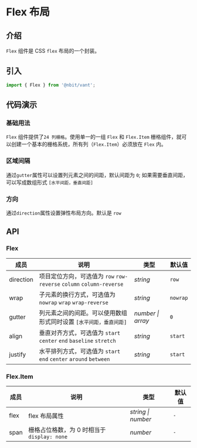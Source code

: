 # Flex 布局

## 介绍

`Flex` 组件是 CSS `flex` 布局的一个封装。

## 引入

```js
import { Flex } from '@nbit/vant';
```

## 代码演示

### 基础用法

`Flex` 组件提供了`24 列栅格`。使用单一的一组 `Flex` 和 `Flex.Item` 栅格组件，就可以创建一个基本的栅格系统，所有列（`Flex.Item`）必须放在 `Flex` 内。

<code title="基础用法" src="./demo/base.tsx"></code>

### 区域间隔

通过`gutter`属性可以设置列元素之间的间距，默认间距为 `0`; 如果需要垂直间距，可以写成数组形式 `[水平间距，垂直间距]`

<code title="区域间隔" src="./demo/gutter.tsx"></code>

### 方向

通过`direction`属性设置弹性布局方向。默认是 `row`

<code title="方向" src="./demo/direction.tsx"></code>

## API

### Flex

| 成员 | 说明 | 类型 | 默认值 |
| --- | --- | --- | --- |
| direction | 项目定位方向，可选值为 `row` `row-reverse` `column` `column-reverse` | _string_ | `row` |
| wrap | 子元素的换行方式，可选值为 `nowrap` `wrap` `wrap-reverse` | _string_ | `nowrap` |
| gutter | 列元素之间的间距。可以使用数组形式同时设置 `[水平间距，垂直间距]` | _number \| array_ | `0` |
| align | 垂直对齐方式，可选值为 `start` `center` `end` `baseline` `stretch` | _string_ | `start` |
| justify | 水平排列方式，可选值为 `start` `end` `center` `around` `between` | _string_ | `start` |

### Flex.Item

| 成员 | 说明 | 类型 | 默认值 |
| --- | --- | --- | --- |
| flex | flex 布局属性 | _string \| number_ | `-` |
| span | 栅格占位格数，为 0 时相当于 `display: none` | _number_ | `-` |
